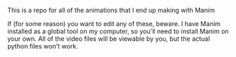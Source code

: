 This is a repo for all of the animations that I end up making with Manim

If (for some reason) you want to edit any of these, beware. I have Manim installed as a global tool on my computer, so you'll need to install Manim on your own.
All of the video files will be viewable by you, but the actual python files won't work.
